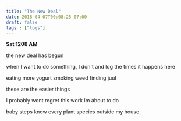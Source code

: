 ```yaml
---
title: "The New Deal"
date: 2018-04-07T00:08:25-07:00
draft: false
tags : ["logs"]
---
```



**Sat 1208 AM**

the new deal has begun

when I want to do something, I don't and log the times it happens here


eating more yogurt
smoking weed
finding juul


these are the easier things

I probably wont regret this work Im about to do

baby steps
know every plant species outside my house
